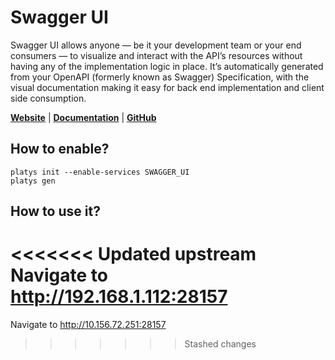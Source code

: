 # Swagger UI

Swagger UI allows anyone — be it your development team or your end consumers — to visualize and interact with the API’s resources without having any of the implementation logic in place. It’s automatically generated from your OpenAPI (formerly known as Swagger) Specification, with the visual documentation making it easy for back end implementation and client side consumption.

**[Website](https://swagger.io/tools/swagger-ui/)** | **[Documentation](https://swagger.io/docs/open-source-tools/swagger-ui/)** | **[GitHub](https://github.com/swagger-api/swagger-ui)**

## How to enable?

```
platys init --enable-services SWAGGER_UI
platys gen
```

## How to use it?

<<<<<<< Updated upstream
Navigate to <http://192.168.1.112:28157>
=======
Navigate to <http://10.156.72.251:28157>
>>>>>>> Stashed changes
